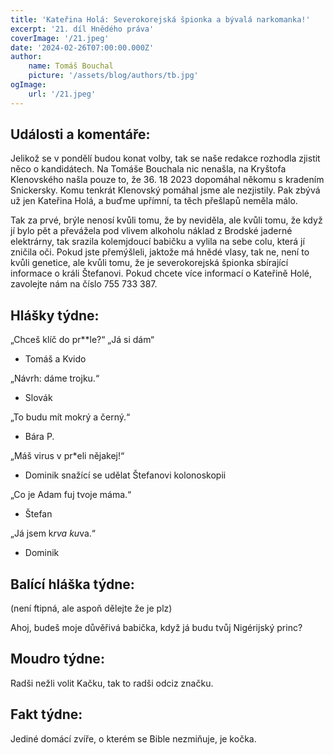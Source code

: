 ```yaml
---
title: 'Kateřina Holá: Severokorejská špionka a bývalá narkomanka!'
excerpt: '21. díl Hnědého práva'
coverImage: '/21.jpeg'
date: '2024-02-26T07:00:00.000Z'
author:
    name: Tomáš Bouchal
    picture: '/assets/blog/authors/tb.jpg'
ogImage:
    url: '/21.jpeg'
---
```

## **Události a komentáře:**

Jelikož se v pondělí budou konat volby, tak se naše redakce rozhodla zjistit
něco o kandidátech. Na Tomáše Bouchala nic nenašla, na Kryštofa
Klenovského našla pouze to, že 36. 18 2023 dopomáhal někomu s kradením
Snickersky. Komu tenkrát Klenovský pomáhal jsme ale nezjistily. Pak zbývá
už jen Kateřina Holá, a buďme upřímní, ta těch přešlapů neměla málo.

Tak za prvé, brýle nenosí kvůli tomu, že by neviděla, ale kvůli tomu, že když jí
bylo pět a převážela pod vlivem alkoholu náklad z Brodské jaderné
elektrárny, tak srazila kolemjdoucí babičku a vylila na sebe colu, která jí
zničila oči. Pokud jste přemýšleli, jaktože má hnědé vlasy, tak ne, není to
kvůli genetice, ale kvůli tomu, že je severokorejská špionka sbírající
informace o králi Štefanovi. Pokud chcete více informací o Kateřině Holé,
zavolejte nám na číslo 755 733 387.

## **Hlášky týdne:**

„Chceš klíč do pr**le?“ „Já si dám“

- Tomáš a Kvido

„Návrh: dáme trojku.“

- Slovák

„To budu mít mokrý a černý.“

- Bára P.

„Máš virus v pr*eli nějakej!“

- Dominik snažící se udělat Štefanovi kolonoskopii

„Co je Adam fuj tvoje máma.“

- Štefan

„Já jsem k*rva ku*va.“

- Dominik


## **Balící hláška týdne:**

(není ftipná, ale aspoň dělejte že je plz)

Ahoj, budeš moje důvěřivá babička, když já budu tvůj Nigérijský princ?

## **Moudro týdne:**

Radši nežli volit Kačku, tak to radši odciz značku.

## **Fakt týdne:**

Jediné domácí zvíře, o kterém se Bible nezmiňuje, je kočka.

